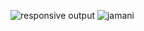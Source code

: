 ![responsive output](https://github.com/Pearlgrowth/WEEK2/assets/139564822/6a2f4bc4-db2a-4c28-9b45-51ca10b4bdd6)
![jamani](https://github.com/Pearlgrowth/WEEK2/assets/139564822/e43f6f80-a2bd-4290-a5e3-ee6c1b3154ca)
